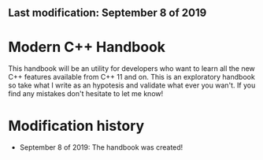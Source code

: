 <h2> Last modification: September 8 of 2019 </h2>

<h1> Modern C++ Handbook </h1>

This handbook will be an utility for developers who want to learn all the new C++ features available from C++ 11 and on. This is an exploratory handbook so take what I write as an hypotesis and validate what ever you wan't. If you find any mistakes don't hesitate to let me know!

<h1> Modification history </h1>
<ul>
	<li> September 8 of 2019: The handbook was created! </li>
</ul>